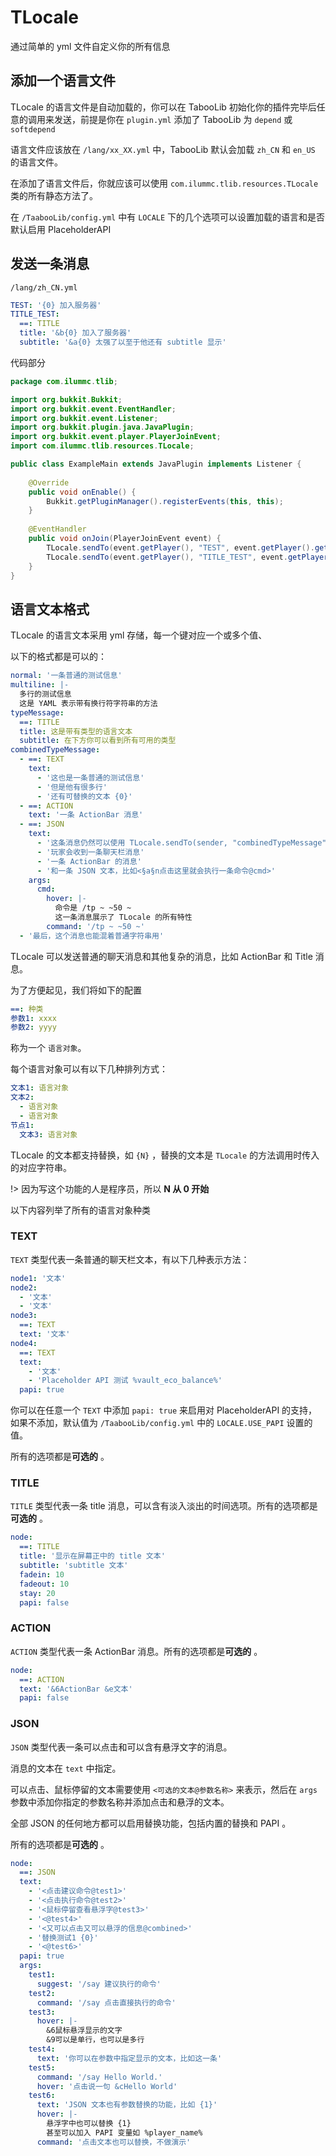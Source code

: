 # TLocale

通过简单的 yml 文件自定义你的所有信息

## 添加一个语言文件

TLocale 的语言文件是自动加载的，你可以在 TabooLib 初始化你的插件完毕后任意的调用来发送，前提是你在 `plugin.yml` 添加了 TabooLib 为 `depend` 或 `softdepend`

语言文件应该放在 `/lang/xx_XX.yml` 中，TabooLib 默认会加载 `zh_CN` 和 `en_US` 的语言文件。

在添加了语言文件后，你就应该可以使用 `com.ilummc.tlib.resources.TLocale` 类的所有静态方法了。

在 `/TaabooLib/config.yml` 中有 `LOCALE` 下的几个选项可以设置加载的语言和是否默认启用 PlaceholderAPI

## 发送一条消息

`/lang/zh_CN.yml`
```yaml
TEST: '{0} 加入服务器'
TITLE_TEST:
  ==: TITLE
  title: '&b{0} 加入了服务器'
  subtitle: '&a{0} 太强了以至于他还有 subtitle 显示'
```

代码部分
```java
package com.ilummc.tlib;

import org.bukkit.Bukkit;
import org.bukkit.event.EventHandler;
import org.bukkit.event.Listener;
import org.bukkit.plugin.java.JavaPlugin;
import org.bukkit.event.player.PlayerJoinEvent;
import com.ilummc.tlib.resources.TLocale;

public class ExampleMain extends JavaPlugin implements Listener {
    
    @Override
    public void onEnable() {
        Bukkit.getPluginManager().registerEvents(this, this);
    }
    
    @EventHandler
    public void onJoin(PlayerJoinEvent event) {
        TLocale.sendTo(event.getPlayer(), "TEST", event.getPlayer().getName());
        TLocale.sendTo(event.getPlayer(), "TITLE_TEST", event.getPlayer().getName());
    }
}
```

## 语言文本格式

TLocale 的语言文本采用 yml 存储，每一个键对应一个或多个值、

以下的格式都是可以的：
```yaml
normal: '一条普通的测试信息'
multiline: |-
  多行的测试信息
  这是 YAML 表示带有换行符字符串的方法
typeMessage:
  ==: TITLE
  title: 这是带有类型的语言文本
  subtitle: 在下方你可以看到所有可用的类型
combinedTypeMessage:
  - ==: TEXT
    text:
      - '这也是一条普通的测试信息'
      - '但是他有很多行'
      - '还有可替换的文本 {0}'
  - ==: ACTION
    text: '一条 ActionBar 消息'
  - ==: JSON
    text:
      - '这条消息仍然可以使用 TLocale.sendTo(sender, "combinedTypeMessage") 来发送'
      - '玩家会收到一条聊天栏消息'
      - '一条 ActionBar 的消息'
      - '和一条 JSON 文本，比如<§a§n点击这里就会执行一条命令@cmd>'
    args:
      cmd:
        hover: |-
          命令是 /tp ~ ~50 ~
          这一条消息展示了 TLocale 的所有特性
        command: '/tp ~ ~50 ~'
  - '最后，这个消息也能混着普通字符串用'
```

TLocale 可以发送普通的聊天消息和其他复杂的消息，比如 ActionBar 和 Title 消息。

为了方便起见，我们将如下的配置
```yaml
==: 种类
参数1: xxxx
参数2: yyyy
```
称为一个 `语言对象`。

每个语言对象可以有以下几种排列方式：
```yaml
文本1: 语言对象
文本2:
  - 语言对象
  - 语言对象
节点1:
  文本3: 语言对象
```

TLocale 的文本都支持替换，如 `{N}` ，替换的文本是 `TLocale` 的方法调用时传入的对应字符串。

!> 因为写这个功能的人是程序员，所以 **N 从 0 开始**

以下内容列举了所有的语言对象种类

### TEXT

`TEXT` 类型代表一条普通的聊天栏文本，有以下几种表示方法：
```yaml
node1: '文本'
node2:
  - '文本'
  - '文本'
node3:
  ==: TEXT
  text: '文本'
node4:
  ==: TEXT
  text:
    - '文本'
    - 'Placeholder API 测试 %vault_eco_balance%'
  papi: true
```
你可以在任意一个 `TEXT` 中添加 `papi: true` 来启用对 PlaceholderAPI 的支持，如果不添加，默认值为 `/TaabooLib/config.yml` 中的 `LOCALE.USE_PAPI` 设置的值。

所有的选项都是**可选的** 。

### TITLE

`TITLE` 类型代表一条 title 消息，可以含有淡入淡出的时间选项。所有的选项都是**可选的** 。

```yaml
node:
  ==: TITLE
  title: '显示在屏幕正中的 title 文本'
  subtitle: 'subtitle 文本'
  fadein: 10
  fadeout: 10
  stay: 20
  papi: false
```

### ACTION

`ACTION` 类型代表一条 ActionBar 消息。所有的选项都是**可选的** 。

```yaml
node:
  ==: ACTION
  text: '&6ActionBar &e文本'
  papi: false
```

### JSON

`JSON` 类型代表一条可以点击和可以含有悬浮文字的消息。

消息的文本在 `text` 中指定。

可以点击、鼠标停留的文本需要使用 `<可选的文本@参数名称>` 来表示，然后在 `args` 参数中添加你指定的参数名称并添加点击和悬浮的文本。

全部 JSON 的任何地方都可以启用替换功能，包括内置的替换和 PAPI 。

所有的选项都是**可选的** 。

```yaml
node:
  ==: JSON
  text:
    - '<点击建议命令@test1>'
    - '<点击执行命令@test2>'
    - '<鼠标停留查看悬浮字@test3>'
    - '<@test4>'
    - '<又可以点击又可以悬浮的信息@combined>'
    - '替换测试1 {0}'
    - '<@test6>'
  papi: true
  args:
    test1:
      suggest: '/say 建议执行的命令'
    test2:
      command: '/say 点击直接执行的命令'
    test3:
      hover: |-
        &6鼠标悬浮显示的文字
        &9可以是单行，也可以是多行
    test4:
      text: '你可以在参数中指定显示的文本，比如这一条'
    test5:
      command: '/say Hello World.'
      hover: '点击说一句 &cHello World'
    test6:
      text: 'JSON 文本也有参数替换的功能，比如 {1}'
      hover: |-
        悬浮字中也可以替换 {1}
        甚至可以加入 PAPI 变量如 %player_name%
      command: '点击文本也可以替换，不做演示'
```
